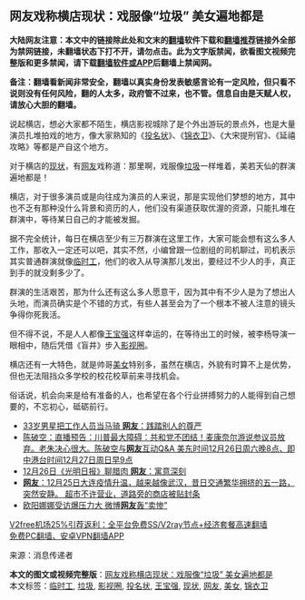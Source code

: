  <h2>网友戏称横店现状：戏服像“垃圾” 美女遍地都是</h2> <p class="notice"><b>大陆网友注意：本文中的链接除此处和文末的<a href="https://github.com/bannedbook/fanqiang" >翻墙</a>软件下载和<a href="https://github.com/killgcd/justmysocks/blob/master/README.md">翻墙推荐</a>链接外全部为禁网链接，未翻墙状态下打不开，请勿点击。此为文字版禁闻，欲看图文视频完整版和更多禁闻，请下载<a href="https://github.com/bannedbook/fanqiang">翻墙软件或APP</a>后翻墙上禁闻网。</p><p>备注：翻墙看新闻非常安全，翻墙以真实身份发表敏感言论有一定风险，但只看不说则没有任何风险，翻的人太多，政府管不过来，也不管。信息自由是天赋人权，请放心大胆的翻墙。</b></p>  <div class="entry"> <p>说起横店，想必大家都不陌生，横店影视城除了是个外出游玩的景点外，也是大量演员扎堆拍戏的地方，像大家熟知的《<a href="https://www.bannedbook.org/bnews/tag/%E6%8A%95%E5%90%8D%E7%8A%B6/" class="st_tag internal_tag" rel="tag" title="标签 投名状 下的日志">投名状</a>》、《<a href="https://www.bannedbook.org/bnews/tag/%E9%94%A6%E8%A1%A3%E5%8D%AB/" class="st_tag internal_tag" rel="tag" title="标签 锦衣卫 下的日志">锦衣卫</a>》、《大宋提刑官》、《延禧攻略》等都是产自这个地方。</p> <p>对于横店的<a href="https://www.bannedbook.org/bnews/tag/%E7%8E%B0%E7%8A%B6/" class="st_tag internal_tag" rel="tag" title="标签 现状 下的日志">现状</a>，有<a href="https://www.bannedbook.org/bnews/tag/%e7%bd%91%e5%8f%8b/" class="st_tag internal_tag" rel="tag" title="标签 网友 下的日志">网友</a>戏称道：那里啊，戏服像<a href="https://www.bannedbook.org/bnews/tag/%E5%9E%83%E5%9C%BE/" class="st_tag internal_tag" rel="tag" title="标签 垃圾 下的日志">垃圾</a>一样堆着，美若天仙的群演遍地都是！</p> <p>横店，对于很多演员或是向往成为演员的人来说，那是实现他们梦想的地方，其中也不乏有那种没什么背景和资历的人，他们没有渠道获取优渥的资源，只能扎堆在群演中，等待某日自己的才能被发掘。</p>  <p>据不完全统计，每日在横店至少有三万群演在这里工作，大家可能会想有这么多人工作，那收入一定还可以吧，其实不然，小编曾跟一位剧组的司机聊过，司机表示其实普通群演就像<a href="https://www.bannedbook.org/bnews/tag/%E4%B8%B4%E6%97%B6%E5%B7%A5/" class="st_tag internal_tag" rel="tag" title="标签 临时工 下的日志">临时工</a>，他们的收入从导演那儿发出，要经过不少人的手，真正到手的就没剩多少了。</p> <p>群演的生活艰苦，那为什么还有这么多人愿意干，因为其中有不少人是为了想出人头地，而演员确实是个不错的方式，有些人甚至会为了一个根本不被人注意的镜头争得你死我活。</p> <p>但不得不说，不是人人都像<a href="https://www.bannedbook.org/bnews/tag/%e7%8e%8b%e5%ae%9d%e5%bc%ba/" class="st_tag internal_tag" rel="tag" title="标签 王宝强 下的日志">王宝强</a>这样幸运的，在等待出工的时候，被李杨导演一眼相中，随后凭借《盲井》步入<a href="https://www.bannedbook.org/bnews/tag/%E5%BD%B1%E8%A7%86%E5%9C%88/" class="st_tag internal_tag" rel="tag" title="标签 影视圈 下的日志">影视圈</a>。</p>  <p>横店还有一大特色，就是帅哥<a href="https://www.bannedbook.org/bnews/tag/%e7%be%8e%e5%a5%b3/" class="st_tag internal_tag" rel="tag" title="标签 美女 下的日志">美女</a>特别多，虽然在横店，外貌有时算不上是优势，但也无法阻挡众多学校的校花校草前来寻找机会。</p> <p>俗话说，机会向来是给有准备的人，也希望在各个行业拼搏努力的人能得到自己想要的，不忘初心，砥砺前行。</p> <ul class='op-related-articles' title='相关阅读'> <li><a href='https://www.bannedbook.org/bnews/yule/20201227/1455648.html' target='_blank'>33岁男星把工作人员当马骑 <b>网友</b>：践踏别人的尊严</a></li> <li><a href='https://www.bannedbook.org/bnews/cbnews/20201227/1455645.html' target='_blank'>陈破空：直播预告：川普最大障碍：共和党不团结！麦康奈尔游说参议员放弃。老朱决心很大。陈破空与<b>网友</b>互动Q&amp;A 美东时间12月26日周六晚8点、即中港台时间12月27日周日早9点</a></li> <li><a href='https://www.bannedbook.org/bnews/cbnews/20201227/1455632.html' target='_blank'>12月26日《光明日报》聊腊肉 <b>网友</b>：寓意深刻</a></li> <li><a href='https://www.bannedbook.org/bnews/bannedvideo/20201226/1455267.html' target='_blank'><b>网友</b>：12月25日大连疫情升温，越来越像武汉，昔日交通繁华拥挤的五一路，突然安静。 超市不许营业，道路旁的商店被贴封条</a></li> <li><a href='https://www.bannedbook.org/bnews/comments/20201226/1455242.html' target='_blank'>欧阳娜娜受访爆压力大 微博<b>网友</b>轰“卖惨”</a></li> </ul> <p class="texttj"> <a href="https://www.bannedbook.org/forum23/topic22702.html" target="_blank">V2free机场25%引荐返利：全平台免费SS/V2ray节点+经济套餐高速翻墙</a><br/> <a href="https://github.com/bannedbook/fanqiang/wiki/%E7%A6%81%E9%97%BB%E7%BD%91%E5%AE%89%E5%8D%93%E7%BF%BB%E5%A2%99%E6%96%B0%E9%97%BBAPP" target="_blank">免费PC翻墙、安卓VPN翻墙APP</a></p><p> 来源：消息传递者 </p> <a name='sharetosocial'></a>       <div><b>本文的图文或视频完整版</b>：<a href='https://www.bannedbook.org/bnews/yule/20201227/1455651.html'>网友戏称横店现状：戏服像“垃圾” 美女遍地都是</a></div>  </div><!--END ENTRY--> <div class="postfooter"> <div>本文标签：<a href="https://www.bannedbook.org/bnews/tag/%E4%B8%B4%E6%97%B6%E5%B7%A5/" rel="tag">临时工</a>, <a href="https://www.bannedbook.org/bnews/tag/%E5%9E%83%E5%9C%BE/" rel="tag">垃圾</a>, <a href="https://www.bannedbook.org/bnews/tag/%E5%BD%B1%E8%A7%86%E5%9C%88/" rel="tag">影视圈</a>, <a href="https://www.bannedbook.org/bnews/tag/%E6%8A%95%E5%90%8D%E7%8A%B6/" rel="tag">投名状</a>, <a href="https://www.bannedbook.org/bnews/tag/%e7%8e%8b%e5%ae%9d%e5%bc%ba/" rel="tag">王宝强</a>, <a href="https://www.bannedbook.org/bnews/tag/%E7%8E%B0%E7%8A%B6/" rel="tag">现状</a>, <a href="https://www.bannedbook.org/bnews/tag/%e7%bd%91%e5%8f%8b/" rel="tag">网友</a>, <a href="https://www.bannedbook.org/bnews/tag/%e7%be%8e%e5%a5%b3/" rel="tag">美女</a>, <a href="https://www.bannedbook.org/bnews/tag/%E9%94%A6%E8%A1%A3%E5%8D%AB/" rel="tag">锦衣卫</a></div>  </div><!--END POSTFOOTER--> 